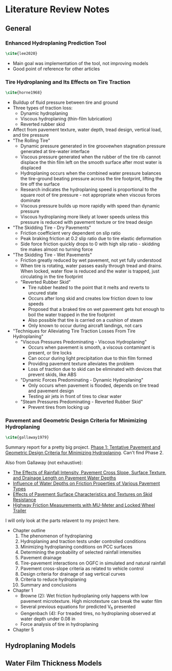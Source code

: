 # Literature Review Notes

## General

### Enhanced Hydroplaning Prediction Tool

```tex
\cite{lee2020}
```

- Main goal was implementation of the tool, not improving models
- Good point of reference for other articles

### Tire Hydroplaning and Its Effects on Tire Traction

```tex
\cite{horne1968}
```

- Buildup of fluid pressure between tire and ground
- Three types of traction loss:
  - Dynamic hydroplaning
  - Viscous hydroplaning (thin-film lubrication)
  - Reverted rubber skid
- Affect from pavement texture, water depth, tread design, vertical load, and tire pressure
- "The Rolling Tire"
  - Dynamic pressure generated in tire groovewhen stagnation pressure generated at tire-water interface
  - Viscous pressure generated when the rubber of the tire rib cannot displace the thin film left on the smooth surface after most water is displaced
  - Hydroplaning occurs when the combined water pressure balances the tire-ground beating pressure across the tire footprint, lifting the tire off the surface
  - Research indicates the hydroplaning speed is proportional to the square root of tire pressure - not appropriate when viscous forces dominate
  - Viscous pressure builds up more rapidly with speed than dynamic pressure
  - Viscous hydroplaning more likely at lower speeds unless this pressure is reduced with pavement texture or tire tread design
- "The Skidding Tire - Dry Pavements"
  - Friction coefficient very dependent on slip ratio
  - Peak braking friction at 0.2 slip ratio due to tire elastic deformation
  - Side force friction quickly drops to 0 with high slip ratio - skidding tire makes almost no turning force
- "The Skidding Tire - Wet Pavements"
  - Friction greatly reduced by wet pavement, not yet fully understood
  - When tire is rotating, water passes easily through tread and drains. When locked, water flow is reduced and the water is trapped, just circulating in the tire footprint
  - "Reverted Rubber Skid"
    - Tire rubber heated to the point that it melts and reverts to uncured state
    - Occurs after long skid and creates low friction down to low speeds
    - Proposed that a braked tire on wet pavement gets hot enough to boil the water trapped in the tire footprint
    - Also possible that tire is carried on a cushion of steam
    - Only known to occur during aircraft landings, not cars
- "Techniques for Alleviating Tire Traction Losses From Tire Hydroplaning"
  - "Viscous Pressures Predominating - Viscous Hydroplaning"
    - Occurs when pavement is smooth, a viscous contaminant is present, or tire locks
    - Can occur during light precipitation due to thin film formed
    - Providing pavement texture alleviates the problem
    - Loss of traction due to skid can be eliminated with devices that prevent skids, like ABS
  - "Dynamic Forces Predominating - Dynamic Hydroplaning"
    - Only occurs when pavement is flooded, depends on tire tread and pavement design
    - Testing air jets in front of tires to clear water
  - "Steam Pressures Predominating - Reverted Rubber Skid"
    - Prevent tires from locking up


### Pavement and Geometric Design Criteria for Minimizing Hydroplaning

```tex
\cite{gallaway1979}
```

Summary report for a pretty big project. [Phase 1: Tentative Pavement and Geometric Design Criteria for Minimizing Hydroplaning](<https://rosap.ntl.bts.gov/view/dot/41846}>). Can't find Phase 2.

Also from Gallaway (not exhaustive):

- [The Effects of Rainfall Intensity, Pavement Cross Slope, Surface Texture, and Drainage Length on Pavement Water Depths](<https://rosap.ntl.bts.gov/view/dot/84801>)
- [Influence of Water Depths on Friction Properties of Various Pavement Types](<https://rosap.ntl.bts.gov/view/dot/84802>)
- [Effects of Pavement Surface Characteristics and Textures on Skid Resistance](<https://rosap.ntl.bts.gov/view/dot/84800>)
- [Highway Friction Measurements with MU-Meter and Locked Wheel Trailer](<https://rosap.ntl.bts.gov/view/dot/84798>)

I will only look at the parts relavent to my project here.

- Chapter outline
  1. The phenomenon of hydroplaning
  2. Hydroplaning and traction tests under controlled conditions
  3. Minimizing hydroplaning conditions on PCC surfaces
  4. Determining the probability of selected rainfall intensities
  5. Pavement drainage
  6. Tire-pavement interactions on OGFC in simulated and natural rainfall
  7. Pavement cross-slope criteria as related to vehicle control
  8. Design criteria for drainage of sag vertical curves
  9. Criteria to reduce hydroplaning
  10. Summary and conclusions
- Chapter 1
  - Browne (2): Wet friction hydroplaning only happens with low pavement microtexture. High microtexture can break the water film
  - Several previous equations for predicted V<sub>h</sub> presented
  - Gengenbach (4): For treaded tires, no hydroplaning observed at water depth under 0.08 in
  - Force analysis of tire in hydroplaning
- Chapter 5

## Hydroplaning Models

## Water Film Thickness Models

